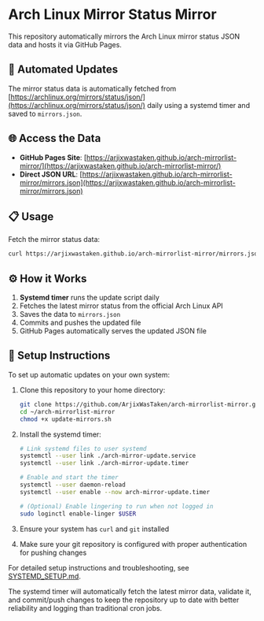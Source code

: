 # Arch Linux Mirror Status Mirror

This repository automatically mirrors the Arch Linux mirror status JSON data and hosts it via GitHub Pages.

## 🔄 Automated Updates

The mirror status data is automatically fetched from [https://archlinux.org/mirrors/status/json/](https://archlinux.org/mirrors/status/json/) daily using a systemd timer and saved to `mirrors.json`.

## 🌐 Access the Data

- **GitHub Pages Site**: [https://arjixwastaken.github.io/arch-mirrorlist-mirror/](https://arjixwastaken.github.io/arch-mirrorlist-mirror/)
- **Direct JSON URL**: [https://arjixwastaken.github.io/arch-mirrorlist-mirror/mirrors.json](https://arjixwastaken.github.io/arch-mirrorlist-mirror/mirrors.json)

## 📋 Usage

Fetch the mirror status data:
```bash
curl https://arjixwastaken.github.io/arch-mirrorlist-mirror/mirrors.json
```

## ⚙️ How it Works

1. **Systemd timer** runs the update script daily
2. Fetches the latest mirror status from the official Arch Linux API
3. Saves the data to `mirrors.json`
4. Commits and pushes the updated file
5. GitHub Pages automatically serves the updated JSON file

## 🔧 Setup Instructions

To set up automatic updates on your own system:

1. Clone this repository to your home directory:
   ```bash
   git clone https://github.com/ArjixWasTaken/arch-mirrorlist-mirror.git ~/arch-mirrorlist-mirror
   cd ~/arch-mirrorlist-mirror
   chmod +x update-mirrors.sh
   ```

2. Install the systemd timer:
   ```bash
   # Link systemd files to user systemd
   systemctl --user link ./arch-mirror-update.service
   systemctl --user link ./arch-mirror-update.timer
   
   # Enable and start the timer
   systemctl --user daemon-reload
   systemctl --user enable --now arch-mirror-update.timer
   
   # (Optional) Enable lingering to run when not logged in
   sudo loginctl enable-linger $USER
   ```

3. Ensure your system has `curl` and `git` installed
4. Make sure your git repository is configured with proper authentication for pushing changes

For detailed setup instructions and troubleshooting, see [SYSTEMD_SETUP.md](SYSTEMD_SETUP.md).

The systemd timer will automatically fetch the latest mirror data, validate it, and commit/push changes to keep the repository up to date with better reliability and logging than traditional cron jobs.